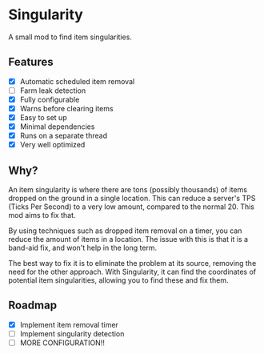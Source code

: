 # Singularity

A small mod to find item singularities.

## Features

- [x] Automatic scheduled item removal
- [ ] Farm leak detection
- [x] Fully configurable
- [x] Warns before clearing items
- [x] Easy to set up
- [x] Minimal dependencies
- [x] Runs on a separate thread
- [x] Very well optimized

## Why?

An item singularity is where there are tons (possibly thousands)
of items dropped on the ground in a single location. This can
reduce a server's TPS (Ticks Per Second) to a very low amount,
compared to the normal 20. This mod aims to fix that.

By using techniques such as dropped item removal on a timer, you
can reduce the amount of items in a location. The issue with this
is that it is a band-aid fix, and won't help in the long term.

The best way to fix it is to eliminate the problem at its source,
removing the need for the other approach. With Singularity, it can
find the coordinates of potential item singularities, allowing you
to find these and fix them.

## Roadmap

- [x] Implement item removal timer
- [ ] Implement singularity detection
- [ ] MORE CONFIGURATION!!
